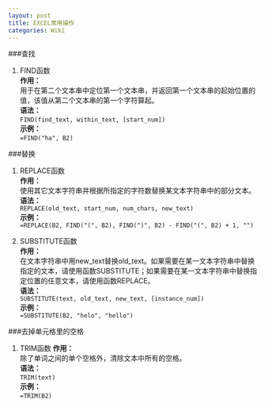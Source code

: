 ```yaml
---
layout: post
title: EXCEL常用操作
categories: Wiki
---
```


###查找
  1. FIND函数  
**作用：**  
用于在第二个文本串中定位第一个文本串，并返回第一个文本串的起始位置的值，该值从第二个文本串的第一个字符算起。  
**语法：**  
`FIND(find_text, within_text, [start_num])`  
**示例：**  
`=FIND("ha", B2)`  

###替换
  1. REPLACE函数  
**作用：**  
使用其它文本字符串并根据所指定的字符数替换某文本字符串中的部分文本。  
**语法：**  
`REPLACE(old_text, start_num, num_chars, new_text)`  
**示例：**  
`=REPLACE(B2, FIND("(", B2), FIND(")", B2) - FIND("(", B2) + 1, "")`  

  2. SUBSTITUTE函数  
**作用：**  
在文本字符串中用new_text替换old_text。如果需要在某一文本字符串中替换指定的文本，请使用函数SUBSTITUTE；如果需要在某一文本字符串中替换指定位置的任意文本，请使用函数REPLACE。  
**语法：**  
`SUBSTITUTE(text, old_text, new_text, [instance_num])`  
**示例：**  
`=SUBSTITUTE(B2, "helo", "hello")`  

###去掉单元格里的空格
  1. TRIM函数
**作用：**  
除了单词之间的单个空格外，清除文本中所有的空格。  
**语法：**  
`TRIM(text)`  
**示例：**  
`=TRIM(B2)`  
